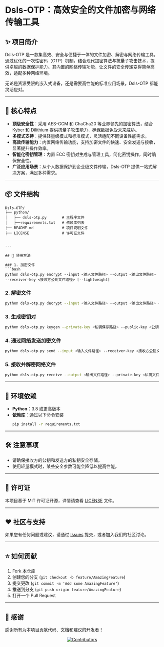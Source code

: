 # Dsls-OTP：高效安全的文件加密与网络传输工具


## ✨ 项目简介

Dsls-OTP 是一款集高效、安全与便捷于一体的文件加密、解密与网络传输工具。通过优化的一次性密码（OTP）机制，结合现代加密算法与抗量子攻击技术，提供卓越的数据保护能力。其内置的网络传输功能，让文件的安全传递变得简单高效，适配多种网络环境。

无论是资源受限的嵌入式设备，还是需要高性能的标准应用场景，Dsls-OTP 都能灵活应对。

---

## 🚀 核心特点

- **顶级安全性**：采用 AES-GCM 和 ChaCha20 等业界领先的加密算法，结合 Kyber 和 Dilithium 提供抗量子攻击能力，确保数据免受未来威胁。
- **多模式支持**：提供轻量级模式和标准模式，灵活适配不同设备性能需求。
- **高效传输能力**：内置网络传输功能，支持加密文件的快速、安全发送与接收，显著提升操作效率。
- **智能化密钥管理**：内置 ECC 密钥对生成与管理工具，简化密钥操作，同时确保安全性。
- **广泛应用场景**：从个人数据保护到企业级文件传输，Dsls-OTP 提供一站式解决方案，满足多种需求。

---

## 📦 文件结构

```
Dsls-OTP/
├── python/
│   ├── dsls-otp.py       # 主程序文件
│   ├──requirements.txt   # 依赖库列表
├── README.md             # 项目说明文件
├── LICENSE               # 许可证文件


---

## 📖 使用方法

### 1. 加密文件
```bash
python dsls-otp.py encrypt --input <输入文件路径> --output <输出文件路径> --receiver-key <接收方公钥文件路径> [--lightweight]
```

### 2. 解密文件
```bash
python dsls-otp.py decrypt --input <输入文件路径> --output <输出文件路径> --private-key <私钥文件路径> [--password <私钥密码>]
```

### 3. 生成密钥对
```bash
python dsls-otp.py keygen --private-key <私钥保存路径> --public-key <公钥保存路径> [--password <私钥密码>]
```

### 4. 通过网络发送加密文件
```bash
python dsls-otp.py send --input <输入文件路径> --receiver-key <接收方公钥文件路径> --target <目标IP:端口> [--lightweight]
```

### 5. 接收并解密网络文件
```bash
python dsls-otp.py receive --output <输出文件路径> --private-key <私钥文件路径> [--listen <监听地址:端口>] [--password <私钥密码>]
```

---

## 🔧 环境依赖

- **Python**：3.8 或更高版本
- **依赖库**：通过以下命令安装
  ```bash
  pip install -r requirements.txt
  ```


---

## 🛠️ 注意事项

- 请确保接收方的公钥和发送方的私钥安全存储。
- 使用轻量模式时，某些安全参数可能会降低以提高性能。

---

## 📜 许可证

本项目基于 MIT 许可证开源，详情请查看 [LICENSE](LICENSE) 文件。

---

## ❤️ 社区与支持

如果您有任何问题或建议，请通过 [Issues](https://github.com/DslsDZC/Dsls-OTP/issues) 提交，或者加入我们的社区讨论。

---

## ⭐ 如何贡献

1. Fork 本仓库
2. 创建您的分支 (`git checkout -b feature/AmazingFeature`)
3. 提交更改 (`git commit -m 'Add some AmazingFeature'`)
4. 推送到分支 (`git push origin feature/AmazingFeature`)
5. 打开一个 Pull Request

---

## 🌟 感谢

感谢所有为本项目贡献代码、文档和建议的开发者！

<p align="center">
  <a href="https://github.com/DslsDZC/Dsls-OTP/graphs/contributors">
    <img src="https://contrib.rocks/image?repo=DslsDZC/Dsls-OTP" alt="Contributors">
  </a>
</p>
